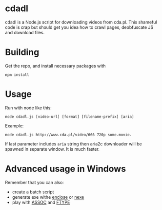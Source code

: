 # cdadl

cdadl is a Node.js script for downloading videos from cda.pl. This shameful code is crap but should get you idea how to crawl pages, deobfuscate JS and download files.

# Building
Get the repo, and install necessary packages with
```
npm install
```

# Usage
Run with node like this:
```
node cdadl.js [video-url] [format] [filename-prefix] [aria]
```
Example:

```
node cdadl.js http://www.cda.pl/video/666 720p some.movie.
```
If last parameter includes `aria` string then aria2c downloader will be spawned in separate window. It is much faster.

# Advanced usage in Windows
Remember that you can also:
* create a batch script
* generate exe withe [enclose](https://www.npmjs.com/package/enclose) or [nexe](https://www.npmjs.com/package/nexe)
* play with [ASSOC](http://ss64.com/nt/assoc.html) and [FTYPE](http://ss64.com/nt/ftype.html)
